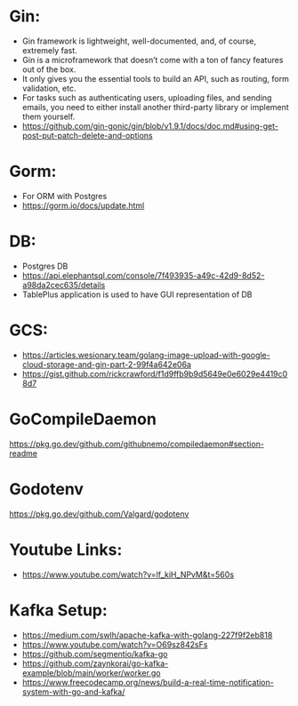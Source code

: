 # Gin:
 - Gin framework is lightweight, well-documented, and, of course, extremely fast.
 - Gin is a microframework that doesn’t come with a ton of fancy features out of the box. 
 - It only gives you the essential tools to build an API, such as routing, form validation, etc.
 - For tasks such as authenticating users, uploading files, and sending emails, you need to either install another third-party library or implement them yourself.
 - https://github.com/gin-gonic/gin/blob/v1.9.1/docs/doc.md#using-get-post-put-patch-delete-and-options

# Gorm:
 - For ORM with Postgres
 - https://gorm.io/docs/update.html

# DB:
 - Postgres DB
 - https://api.elephantsql.com/console/7f493935-a49c-42d9-8d52-a98da2cec635/details
 - TablePlus application is used to have GUI representation of DB

# GCS:
 - https://articles.wesionary.team/golang-image-upload-with-google-cloud-storage-and-gin-part-2-99f4a642e06a
 - https://gist.github.com/rickcrawford/f1d9ffb9b9d5649e0e6029e4419c08d7
 
# GoCompileDaemon
https://pkg.go.dev/github.com/githubnemo/compiledaemon#section-readme

# Godotenv
https://pkg.go.dev/github.com/Valgard/godotenv

# Youtube Links:
 - https://www.youtube.com/watch?v=lf_kiH_NPvM&t=560s

# Kafka Setup:
 - https://medium.com/swlh/apache-kafka-with-golang-227f9f2eb818
 - https://www.youtube.com/watch?v=O69sz842sFs
 - https://github.com/segmentio/kafka-go
 - https://github.com/zaynkorai/go-kafka-example/blob/main/worker/worker.go
 - https://www.freecodecamp.org/news/build-a-real-time-notification-system-with-go-and-kafka/

